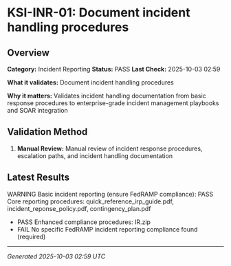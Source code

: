 # KSI-INR-01: Document incident handling procedures

## Overview

**Category:** Incident Reporting
**Status:** PASS
**Last Check:** 2025-10-03 02:59

**What it validates:** Document incident handling procedures

**Why it matters:** Validates incident handling documentation from basic response procedures to enterprise-grade incident management playbooks and SOAR integration

## Validation Method

1. **Manual Review:** Manual review of incident response procedures, escalation paths, and incident handling documentation

## Latest Results

WARNING Basic incident reporting (ensure FedRAMP compliance): PASS Core reporting procedures: quick_reference_irp_guide.pdf, incident_reponse_policy.pdf, contingency_plan.pdf
- PASS Enhanced compliance procedures: IR.zip
- FAIL No specific FedRAMP incident reporting compliance found (required)

---
*Generated 2025-10-03 02:59 UTC*